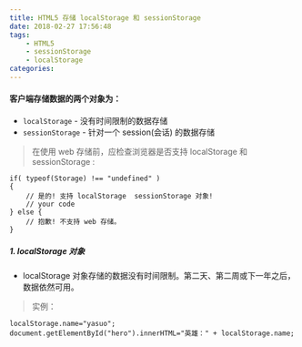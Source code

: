 ```yaml
---
title: HTML5 存储 localStorage 和 sessionStorage
date: 2018-02-27 17:56:48
tags: 
    - HTML5
    - sessionStorage
    - localStorage
categories:
---
```


#### 客户端存储数据的两个对象为：
- `localStorage` - 没有时间限制的数据存储
- `sessionStorage` - 针对一个 session(会话) 的数据存储
> 在使用 web 存储前，应检查浏览器是否支持 localStorage 和sessionStorage :
```
if( typeof(Storage) !== "undefined" )
{
    // 是的! 支持 localStorage  sessionStorage 对象!
    // your code
} else {
    // 抱歉! 不支持 web 存储。
}
```
##### 1. localStorage 对象
- localStorage 对象存储的数据没有时间限制。第二天、第二周或下一年之后，数据依然可用。
> 实例：
```
localStorage.name="yasuo";
document.getElementById("hero").innerHTML="英雄：" + localStorage.name;
```
